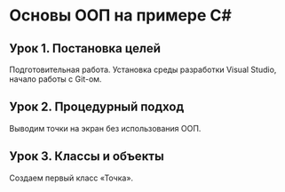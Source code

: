 # Основы ООП на примере C#


## Урок 1. Постановка целей
Подготовительная работа. Установка среды разработки Visual Studio, начало работы с Git-ом.

## Урок 2. Процедурный подход
Выводим точки на экран без использования ООП.

## Урок 3. Классы и объекты
Создаем первый класс «Точка».
